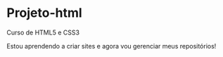 # Projeto-html
 Curso de HTML5 e CSS3

Estou aprendendo a criar sites e agora vou gerenciar meus repositórios!